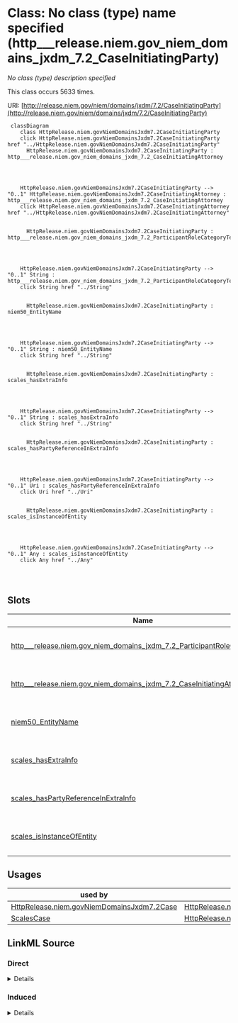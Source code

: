 

# Class: No class (type) name specified (http___release.niem.gov_niem_domains_jxdm_7.2_CaseInitiatingParty)


_No class (type) description specified_






This class occurs 5633 times.


URI: [http://release.niem.gov/niem/domains/jxdm/7.2/CaseInitiatingParty](http://release.niem.gov/niem/domains/jxdm/7.2/CaseInitiatingParty)






```mermaid
 classDiagram
    class HttpRelease.niem.govNiemDomainsJxdm7.2CaseInitiatingParty
    click HttpRelease.niem.govNiemDomainsJxdm7.2CaseInitiatingParty href "../HttpRelease.niem.govNiemDomainsJxdm7.2CaseInitiatingParty"
      HttpRelease.niem.govNiemDomainsJxdm7.2CaseInitiatingParty : http___release.niem.gov_niem_domains_jxdm_7.2_CaseInitiatingAttorney
        
          
    
    
    HttpRelease.niem.govNiemDomainsJxdm7.2CaseInitiatingParty --> "0..1" HttpRelease.niem.govNiemDomainsJxdm7.2CaseInitiatingAttorney : http___release.niem.gov_niem_domains_jxdm_7.2_CaseInitiatingAttorney
    click HttpRelease.niem.govNiemDomainsJxdm7.2CaseInitiatingAttorney href "../HttpRelease.niem.govNiemDomainsJxdm7.2CaseInitiatingAttorney"

        
      HttpRelease.niem.govNiemDomainsJxdm7.2CaseInitiatingParty : http___release.niem.gov_niem_domains_jxdm_7.2_ParticipantRoleCategoryText
        
          
    
    
    HttpRelease.niem.govNiemDomainsJxdm7.2CaseInitiatingParty --> "0..1" String : http___release.niem.gov_niem_domains_jxdm_7.2_ParticipantRoleCategoryText
    click String href "../String"

        
      HttpRelease.niem.govNiemDomainsJxdm7.2CaseInitiatingParty : niem50_EntityName
        
          
    
    
    HttpRelease.niem.govNiemDomainsJxdm7.2CaseInitiatingParty --> "0..1" String : niem50_EntityName
    click String href "../String"

        
      HttpRelease.niem.govNiemDomainsJxdm7.2CaseInitiatingParty : scales_hasExtraInfo
        
          
    
    
    HttpRelease.niem.govNiemDomainsJxdm7.2CaseInitiatingParty --> "0..1" String : scales_hasExtraInfo
    click String href "../String"

        
      HttpRelease.niem.govNiemDomainsJxdm7.2CaseInitiatingParty : scales_hasPartyReferenceInExtraInfo
        
          
    
    
    HttpRelease.niem.govNiemDomainsJxdm7.2CaseInitiatingParty --> "0..1" Uri : scales_hasPartyReferenceInExtraInfo
    click Uri href "../Uri"

        
      HttpRelease.niem.govNiemDomainsJxdm7.2CaseInitiatingParty : scales_isInstanceOfEntity
        
          
    
    
    HttpRelease.niem.govNiemDomainsJxdm7.2CaseInitiatingParty --> "0..1" Any : scales_isInstanceOfEntity
    click Any href "../Any"

        
      
```




<!-- no inheritance hierarchy -->


## Slots

| Name | Cardinality and Range | Description | Inheritance | Occurrences |
| ---  | --- | --- | --- | --- |
| [http___release.niem.gov_niem_domains_jxdm_7.2_ParticipantRoleCategoryText](../slots/http___release.niem.gov_niem_domains_jxdm_7.2_ParticipantRoleCategoryText.md) | 0..1 <br/> [xsd:string](http://www.w3.org/2001/XMLSchema#string) | No slot (predicate) description specified <br/>  | direct | 5633 |
| [http___release.niem.gov_niem_domains_jxdm_7.2_CaseInitiatingAttorney](../slots/http___release.niem.gov_niem_domains_jxdm_7.2_CaseInitiatingAttorney.md) | 0..1 <br/> [HttpRelease.niem.govNiemDomainsJxdm7.2CaseInitiatingAttorney](../classes/HttpRelease.niem.govNiemDomainsJxdm7.2CaseInitiatingAttorney.md) | No slot (predicate) description specified <br/>  | direct | 9088 |
| [niem50_EntityName](../slots/niem50_EntityName.md) | 0..1 <br/> [xsd:string](http://www.w3.org/2001/XMLSchema#string) | No slot (predicate) description specified <br/>  | direct | 5633 |
| [scales_hasExtraInfo](../slots/scales_hasExtraInfo.md) | 0..1 <br/> [xsd:string](http://www.w3.org/2001/XMLSchema#string) | No slot (predicate) description specified <br/>  | direct | 539 |
| [scales_hasPartyReferenceInExtraInfo](../slots/scales_hasPartyReferenceInExtraInfo.md) | 0..1 <br/> [xsd:anyURI](http://www.w3.org/2001/XMLSchema#anyURI) | No slot (predicate) description specified <br/>  | direct | 12 |
| [scales_isInstanceOfEntity](../slots/scales_isInstanceOfEntity.md) | 0..1 <br/> [xsd:anyURI](http://www.w3.org/2001/XMLSchema#anyURI)&nbsp;or&nbsp;<br />[HttpRelease.niem.govNiemDomainsJxdm7.2Judge](../classes/HttpRelease.niem.govNiemDomainsJxdm7.2Judge.md) | No slot (predicate) description specified <br/>  | direct | 3765 |





## Usages

| used by | used in | type | used |
| ---  | --- | --- | --- |
| [HttpRelease.niem.govNiemDomainsJxdm7.2Case](../classes/HttpRelease.niem.govNiemDomainsJxdm7.2Case.md) | [HttpRelease.niem.govNiemDomainsJxdm7.2CaseInitiatingParty](../classes/HttpRelease.niem.govNiemDomainsJxdm7.2CaseInitiatingParty.md) | range | [HttpRelease.niem.govNiemDomainsJxdm7.2CaseInitiatingParty](../classes/HttpRelease.niem.govNiemDomainsJxdm7.2CaseInitiatingParty.md) |
| [ScalesCase](../classes/ScalesCase.md) | [HttpRelease.niem.govNiemDomainsJxdm7.2CaseInitiatingParty](../classes/HttpRelease.niem.govNiemDomainsJxdm7.2CaseInitiatingParty.md) | range | [HttpRelease.niem.govNiemDomainsJxdm7.2CaseInitiatingParty](../classes/HttpRelease.niem.govNiemDomainsJxdm7.2CaseInitiatingParty.md) |











## LinkML Source

<!-- TODO: investigate https://stackoverflow.com/questions/37606292/how-to-create-tabbed-code-blocks-in-mkdocs-or-sphinx -->

### Direct

<details>

```yaml
name: http___release.niem.gov_niem_domains_jxdm_7.2_CaseInitiatingParty
conforms_to: No schema conformance document specified
annotations:
  count:
    tag: count
    value: 5633
description: No class (type) description specified
title: No class (type) name specified
rank: 1000
slots:
- http___release.niem.gov_niem_domains_jxdm_7.2_ParticipantRoleCategoryText
- http___release.niem.gov_niem_domains_jxdm_7.2_CaseInitiatingAttorney
- niem50_EntityName
- scales_hasExtraInfo
- scales_hasPartyReferenceInExtraInfo
- scales_isInstanceOfEntity
slot_usage:
  http___release.niem.gov_niem_domains_jxdm_7.2_CaseInitiatingAttorney:
    name: http___release.niem.gov_niem_domains_jxdm_7.2_CaseInitiatingAttorney
    annotations:
      http___release.niem.gov_niem_domains_jxdm_7.2_CaseInitiatingAttorney:
        tag: http___release.niem.gov_niem_domains_jxdm_7.2_CaseInitiatingAttorney
        value: 9088
  http___release.niem.gov_niem_domains_jxdm_7.2_ParticipantRoleCategoryText:
    name: http___release.niem.gov_niem_domains_jxdm_7.2_ParticipantRoleCategoryText
    annotations:
      string:
        tag: string
        value: 5633
  niem50_EntityName:
    name: niem50_EntityName
    annotations:
      string:
        tag: string
        value: 5633
  scales_hasExtraInfo:
    name: scales_hasExtraInfo
    annotations:
      string:
        tag: string
        value: 539
  scales_hasPartyReferenceInExtraInfo:
    name: scales_hasPartyReferenceInExtraInfo
    annotations:
      uri:
        tag: uri
        value: 12
  scales_isInstanceOfEntity:
    name: scales_isInstanceOfEntity
    annotations:
      uri:
        tag: uri
        value: 3765
class_uri: http://release.niem.gov/niem/domains/jxdm/7.2/CaseInitiatingParty

```
</details>

### Induced

<details>

```yaml
name: http___release.niem.gov_niem_domains_jxdm_7.2_CaseInitiatingParty
conforms_to: No schema conformance document specified
annotations:
  count:
    tag: count
    value: 5633
description: No class (type) description specified
title: No class (type) name specified
rank: 1000
slot_usage:
  http___release.niem.gov_niem_domains_jxdm_7.2_CaseInitiatingAttorney:
    name: http___release.niem.gov_niem_domains_jxdm_7.2_CaseInitiatingAttorney
    annotations:
      http___release.niem.gov_niem_domains_jxdm_7.2_CaseInitiatingAttorney:
        tag: http___release.niem.gov_niem_domains_jxdm_7.2_CaseInitiatingAttorney
        value: 9088
  http___release.niem.gov_niem_domains_jxdm_7.2_ParticipantRoleCategoryText:
    name: http___release.niem.gov_niem_domains_jxdm_7.2_ParticipantRoleCategoryText
    annotations:
      string:
        tag: string
        value: 5633
  niem50_EntityName:
    name: niem50_EntityName
    annotations:
      string:
        tag: string
        value: 5633
  scales_hasExtraInfo:
    name: scales_hasExtraInfo
    annotations:
      string:
        tag: string
        value: 539
  scales_hasPartyReferenceInExtraInfo:
    name: scales_hasPartyReferenceInExtraInfo
    annotations:
      uri:
        tag: uri
        value: 12
  scales_isInstanceOfEntity:
    name: scales_isInstanceOfEntity
    annotations:
      uri:
        tag: uri
        value: 3765
attributes:
  http___release.niem.gov_niem_domains_jxdm_7.2_ParticipantRoleCategoryText:
    name: http___release.niem.gov_niem_domains_jxdm_7.2_ParticipantRoleCategoryText
    annotations:
      string:
        tag: string
        value: 5633
    description: No slot (predicate) description specified
    examples:
    - object:
        example_object: Petitioner
        example_object_type: string
        example_predicate: http://release.niem.gov/niem/domains/jxdm/7.2/ParticipantRoleCategoryText
        example_subject: scales:/Agent/casd;;3:16-cv-01644_a0
        example_subject_type: http___release.niem.gov_niem_domains_jxdm_7.2_CaseInitiatingParty
    - object:
        example_object: Respondent
        example_object_type: string
        example_predicate: http://release.niem.gov/niem/domains/jxdm/7.2/ParticipantRoleCategoryText
        example_subject: scales:/Agent/casd;;3:16-cv-01644_a1
        example_subject_type: http___release.niem.gov_niem_domains_jxdm_7.2_CaseDefendantParty
    - object:
        example_object: Counter Claimant
        example_object_type: string
        example_predicate: http://release.niem.gov/niem/domains/jxdm/7.2/ParticipantRoleCategoryText
        example_subject: scales:/Agent/casd;;3:16-cv-01645_a3
        example_subject_type: scales_Party
    from_schema: scales-kg
    rank: 1000
    slot_uri: http://release.niem.gov/niem/domains/jxdm/7.2/ParticipantRoleCategoryText
    alias: http___release.niem.gov_niem_domains_jxdm_7.2_ParticipantRoleCategoryText
    owner: http___release.niem.gov_niem_domains_jxdm_7.2_CaseInitiatingParty
    domain_of:
    - http___release.niem.gov_niem_domains_jxdm_7.2_CaseDefendantParty
    - http___release.niem.gov_niem_domains_jxdm_7.2_CaseInitiatingParty
    - scales_Party
    range: string
  http___release.niem.gov_niem_domains_jxdm_7.2_CaseInitiatingAttorney:
    name: http___release.niem.gov_niem_domains_jxdm_7.2_CaseInitiatingAttorney
    annotations:
      http___release.niem.gov_niem_domains_jxdm_7.2_CaseInitiatingAttorney:
        tag: http___release.niem.gov_niem_domains_jxdm_7.2_CaseInitiatingAttorney
        value: 9088
    description: No slot (predicate) description specified
    examples:
    - object:
        example_object: scales:/Agent/casd;;3:16-cv-01644_a3
        example_object_type: http___release.niem.gov_niem_domains_jxdm_7.2_CaseInitiatingAttorney
        example_predicate: http://release.niem.gov/niem/domains/jxdm/7.2/CaseInitiatingAttorney
        example_subject: scales:/Agent/casd;;3:16-cv-01644_a0
        example_subject_type: http___release.niem.gov_niem_domains_jxdm_7.2_CaseInitiatingParty
    from_schema: scales-kg
    rank: 1000
    slot_uri: http://release.niem.gov/niem/domains/jxdm/7.2/CaseInitiatingAttorney
    alias: http___release.niem.gov_niem_domains_jxdm_7.2_CaseInitiatingAttorney
    owner: http___release.niem.gov_niem_domains_jxdm_7.2_CaseInitiatingParty
    domain_of:
    - http___release.niem.gov_niem_domains_jxdm_7.2_CaseInitiatingParty
    range: http___release.niem.gov_niem_domains_jxdm_7.2_CaseInitiatingAttorney
  niem50_EntityName:
    name: niem50_EntityName
    annotations:
      string:
        tag: string
        value: 5633
    description: No slot (predicate) description specified
    examples:
    - object:
        example_object: SCALES-Party-Hash-A832763C1FE77A32B6DE912B9C77F80C
        example_object_type: string
        example_predicate: niem50:EntityName
        example_subject: scales:/Agent/casd;;3:16-cv-01644_a0
        example_subject_type: http___release.niem.gov_niem_domains_jxdm_7.2_CaseInitiatingParty
    - object:
        example_object: USA
        example_object_type: string
        example_predicate: niem50:EntityName
        example_subject: scales:/Agent/casd;;3:16-cv-01644_a1
        example_subject_type: http___release.niem.gov_niem_domains_jxdm_7.2_CaseDefendantParty
    - object:
        example_object: Revolar, Inc.
        example_object_type: string
        example_predicate: niem50:EntityName
        example_subject: scales:/Agent/casd;;3:16-cv-01645_a3
        example_subject_type: scales_Party
    from_schema: scales-kg
    rank: 1000
    slot_uri: niem50:EntityName
    alias: niem50_EntityName
    owner: http___release.niem.gov_niem_domains_jxdm_7.2_CaseInitiatingParty
    domain_of:
    - http___release.niem.gov_niem_domains_jxdm_7.2_CaseDefendantParty
    - http___release.niem.gov_niem_domains_jxdm_7.2_CaseInitiatingParty
    - scales_Party
    range: string
  scales_hasExtraInfo:
    name: scales_hasExtraInfo
    annotations:
      string:
        tag: string
        value: 539
    description: No slot (predicate) description specified
    examples:
    - object:
        example_object: a Delaware limited liability company
        example_object_type: string
        example_predicate: scales:hasExtraInfo
        example_subject: scales:/Agent/casd;;3:16-cv-01645_a0
        example_subject_type: http___release.niem.gov_niem_domains_jxdm_7.2_CaseInitiatingParty
    - object:
        example_object: a Delaware corporation
        example_object_type: string
        example_predicate: scales:hasExtraInfo
        example_subject: scales:/Agent/casd;;3:16-cv-01645_a1
        example_subject_type: http___release.niem.gov_niem_domains_jxdm_7.2_CaseDefendantParty
    - object:
        example_object: a Delaware corporation
        example_object_type: string
        example_predicate: scales:hasExtraInfo
        example_subject: scales:/Agent/casd;;3:16-cv-01645_a3
        example_subject_type: scales_Party
    from_schema: scales-kg
    rank: 1000
    slot_uri: scales:hasExtraInfo
    alias: scales_hasExtraInfo
    owner: http___release.niem.gov_niem_domains_jxdm_7.2_CaseInitiatingParty
    domain_of:
    - http___release.niem.gov_niem_domains_jxdm_7.2_CaseDefendantParty
    - http___release.niem.gov_niem_domains_jxdm_7.2_CaseInitiatingParty
    - scales_Party
    range: string
  scales_hasPartyReferenceInExtraInfo:
    name: scales_hasPartyReferenceInExtraInfo
    annotations:
      uri:
        tag: uri
        value: 12
    description: No slot (predicate) description specified
    examples:
    - object:
        example_object: scales:/PartyEntity/SPID-INDUSTRY-ST-010-000002068
        example_object_type: uri
        example_predicate: scales:hasPartyReferenceInExtraInfo
        example_subject: scales:/Agent/casd;;3:16-cv-01667_a1
        example_subject_type: http___release.niem.gov_niem_domains_jxdm_7.2_CaseDefendantParty
    - object:
        example_object: scales:/PartyEntity/SPID-INDUSTRY-ST-016-000023681
        example_object_type: uri
        example_predicate: scales:hasPartyReferenceInExtraInfo
        example_subject: scales:/Agent/casd;;3:16-cv-01713_a0
        example_subject_type: http___release.niem.gov_niem_domains_jxdm_7.2_CaseInitiatingParty
    from_schema: scales-kg
    rank: 1000
    slot_uri: scales:hasPartyReferenceInExtraInfo
    alias: scales_hasPartyReferenceInExtraInfo
    owner: http___release.niem.gov_niem_domains_jxdm_7.2_CaseInitiatingParty
    domain_of:
    - http___release.niem.gov_niem_domains_jxdm_7.2_CaseDefendantParty
    - http___release.niem.gov_niem_domains_jxdm_7.2_CaseInitiatingParty
    range: uri
  scales_isInstanceOfEntity:
    name: scales_isInstanceOfEntity
    annotations:
      uri:
        tag: uri
        value: 3765
    description: No slot (predicate) description specified
    examples:
    - object:
        example_object: scales:/PartyEntity/SPID-GOVERNMENT-ST-025-000001969
        example_object_type: uri
        example_predicate: scales:isInstanceOfEntity
        example_subject: scales:/Agent/casd;;3:16-cv-01644_a1
        example_subject_type: http___release.niem.gov_niem_domains_jxdm_7.2_CaseDefendantParty
    - object:
        example_object: scales:/JudgeEntity/SJ002053
        example_object_type: http___release.niem.gov_niem_domains_jxdm_7.2_Judge
        example_predicate: scales:isInstanceOfEntity
        example_subject: scales:/Agent/casd;;3:17-cr-03540_a2
        example_subject_type: None
    - object:
        example_object: scales:/PartyEntity/SPID-INDUSTRY-ST-020-000011105
        example_object_type: uri
        example_predicate: scales:isInstanceOfEntity
        example_subject: scales:/Agent/casd;;3:16-cv-01645_a0
        example_subject_type: http___release.niem.gov_niem_domains_jxdm_7.2_CaseInitiatingParty
    - object:
        example_object: scales:/PartyEntity/SPID-INDUSTRY-ST-008-000022280
        example_object_type: uri
        example_predicate: scales:isInstanceOfEntity
        example_subject: scales:/Agent/casd;;3:16-cv-01645_a3
        example_subject_type: scales_Party
    from_schema: scales-kg
    rank: 1000
    slot_uri: scales:isInstanceOfEntity
    alias: scales_isInstanceOfEntity
    owner: http___release.niem.gov_niem_domains_jxdm_7.2_CaseInitiatingParty
    domain_of:
    - http___release.niem.gov_niem_domains_jxdm_7.2_CaseDefendantParty
    - http___release.niem.gov_niem_domains_jxdm_7.2_CaseInitiatingParty
    - scales_Party
    range: Any
    any_of:
    - range: uri
    - range: http___release.niem.gov_niem_domains_jxdm_7.2_Judge
class_uri: http://release.niem.gov/niem/domains/jxdm/7.2/CaseInitiatingParty

```
</details>